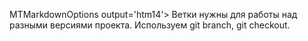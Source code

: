 MTMarkdownOptions output='htm14'>
    <body>
        <t> Ветки нужны для работы над разными версиями проекта. Используем git branch, git checkout.</t>
    </body>
</MTMarkdownOptions>